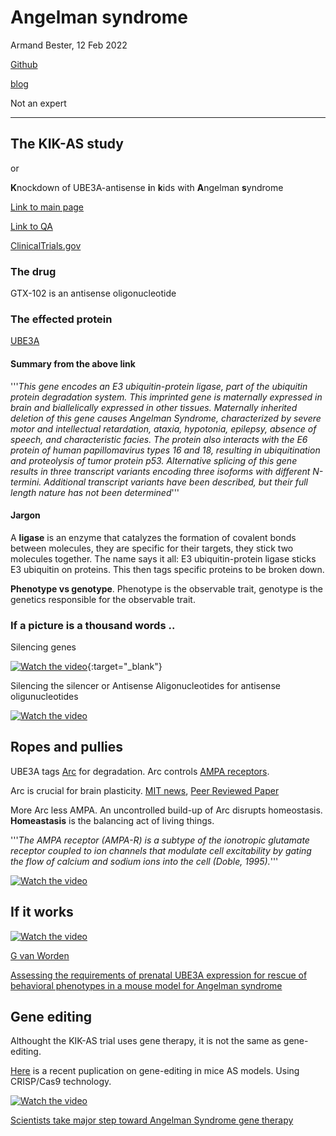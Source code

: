 # Angelman syndrome

Armand Bester, 12 Feb 2022

[Github](https://github.com/ArmandBester)

[blog](http://vdeb.hpc.ufs.ac.za/)

Not an expert

---

## The KIK-AS study

or

**K**nockdown of UBE3A-antisense **i**n **k**ids with **A**ngelman **s**yndrome


[Link to main page](https://kik-as.com)

[Link to QA](https://kik-as.com/study.aspx)


[ClinicalTrials.gov](https://clinicaltrials.gov/ct2/show/NCT04259281)

### The drug

GTX-102 is an antisense oligonucleotide

### The effected protein

[UBE3A](https://www.ncbi.nlm.nih.gov/gene/7337)

#### Summary from the above link

'''*This gene encodes an E3 ubiquitin-protein ligase, part of the ubiquitin protein degradation system. This imprinted gene is maternally expressed in brain and biallelically expressed in other tissues. Maternally inherited deletion of this gene causes Angelman Syndrome, characterized by severe motor and intellectual retardation, ataxia, hypotonia, epilepsy, absence of speech, and characteristic facies. The protein also interacts with the E6 protein of human papillomavirus types 16 and 18, resulting in ubiquitination and proteolysis of tumor protein p53. Alternative splicing of this gene results in three transcript variants encoding three isoforms with different N-termini. Additional transcript variants have been described, but their full length nature has not been determined*'''




#### Jargon

A **ligase** is an enzyme that catalyzes the formation of covalent bonds between molecules, they are specific for their targets, they stick two molecules together.  The name says it all: E3 ubiquitin-protein ligase sticks E3 ubiquitin on proteins.  This then tags specific proteins to be broken down.

**Phenotype vs genotype**.  Phenotype is the observable trait, genotype is the genetics responsible for the observable trait.

### If a picture is a thousand words ..

Silencing genes


[![Watch the video](https://img.youtube.com/vi/cK-OGB1_ELE/0.jpg)](https://youtu.be/cK-OGB1_ELE){:target="_blank"}



Silencing the silencer or Antisense Aligonucleotides for antisense oligunucleotides


[![Watch the video](https://img.youtube.com/vi/zMn-AHj9UUw/0.jpg)](https://youtu.be/zMn-AHj9UUw)


## Ropes and pullies

UBE3A tags [Arc](https://www.sciencedirect.com/science/article/pii/S1084952117303439) for degradation. Arc controls [AMPA receptors](https://www.sciencedirect.com/topics/neuroscience/ampa-receptor).  

Arc is crucial for brain plasticity.  [MIT news](https://picower.mit.edu/news/mit-scientists-discover-fundamental-rule-brain-plasticity), [Peer Reviewed Paper](https://www.science.org/doi/10.1126/science.aao0862)

More Arc less AMPA.  An uncontrolled build-up of Arc disrupts homeostasis.  **Homeastasis** is the balancing act of living things.

'''*The AMPA receptor (AMPA-R) is a subtype of the ionotropic glutamate receptor coupled to ion channels that modulate cell excitability by gating the flow of calcium and sodium ions into the cell (Doble, 1995).*'''


[![Watch the video](https://img.youtube.com/vi/8-m_J2CnYho/0.jpg)](https://youtu.be/8-m_J2CnYho)


## If it works


[![Watch the video](https://img.youtube.com/vi/3a3v6E4IQx8/0.jpg)](https://youtu.be/3a3v6E4IQx8)


[G van Worden](https://neuro.nl/person/Geeske-van%20Woerden)

[Assessing the requirements of prenatal UBE3A expression for rescue of 
 behavioral phenotypes in a mouse model for Angelman syndrome](https://molecularautism.biomedcentral.com/articles/10.1186/s13229-020-00376-9)

## Gene editing

Althought the KIK-AS trial uses gene therapy, it is not the same as gene-editing.

[Here](https://pubmed.ncbi.nlm.nih.gov/33411694/) is a recent puplication on gene-editing in mice AS models. Using CRISP/Cas9 technology.


[![Watch the video](https://img.youtube.com/vi/2pp17E4E-O8/0.jpg)](https://youtu.be/2pp17E4E-O8)



[Scientists take major step toward Angelman Syndrome gene therapy](https://www.sciencedaily.com/releases/2020/10/201021112346.htm)
